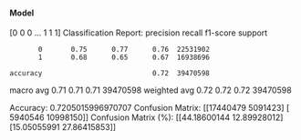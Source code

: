#### Model
[0 0 0 ... 1 1 1]
Classification Report:
              precision    recall  f1-score   support

           0       0.75      0.77      0.76  22531902
           1       0.68      0.65      0.67  16938696

    accuracy                           0.72  39470598
   macro avg       0.71      0.71      0.71  39470598
weighted avg       0.72      0.72      0.72  39470598

Accuracy: 0.7205015996970707
Confusion Matrix:
[[17440479  5091423]
 [ 5940546 10998150]]
Confusion Matrix (%):
[[44.18600144 12.89928012]
 [15.05055991 27.86415853]]
